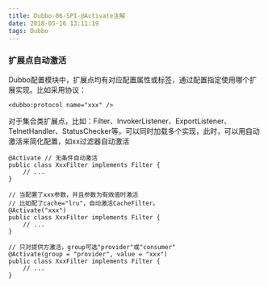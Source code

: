 ```yaml
---
title: Dubbo-06-SPI-@Activate注解
date: 2018-05-16 13:11:19
tags: Dubbo
---
```


### 扩展点自动激活
Dubbo配置模块中，扩展点均有对应配置属性或标签，通过配置指定使用哪个扩展实现。比如采用协议：

```
<dubbo:protocol name="xxx" />
```
对于集合类扩展点，比如：Filter、InvokerListener、ExportListener、TelnetHandler、StatusChecker等，可以同时加载多个实现，此时，可以用自动激活来简化配置，如xx过滤器自动激活

```
@Activate // 无条件自动激活
public class XxxFilter implements Filter {
    // ...
}

// 当配置了xxx参数，并且参数为有效值时激活
// 比如配了cache="lru"，自动激活CacheFilter。
@Activate("xxx")
public class XxxFilter implements Filter {
    // ...
}

// 只对提供方激活，group可选"provider"或"consumer"
@Activate(group = "provider", value = "xxx") 
public class XxxFilter implements Filter {
    // ...
}
```
